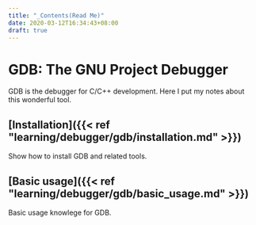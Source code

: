 ```yaml
---
title: "_Contents(Read Me)"
date: 2020-03-12T16:34:43+08:00
draft: true
---
```

# GDB: The GNU Project Debugger

GDB is the debugger for C/C++ development. Here I put my notes about this wonderful tool.

## [Installation]({{< ref "learning/debugger/gdb/installation.md" >}})

Show how to install GDB and related tools.

## [Basic usage]({{< ref "learning/debugger/gdb/basic_usage.md" >}})

Basic usage knowlege for GDB.